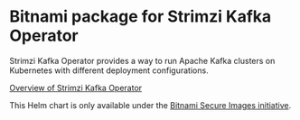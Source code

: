 # Bitnami package for Strimzi Kafka Operator

Strimzi Kafka Operator provides a way to run Apache Kafka clusters on Kubernetes with different deployment configurations.

[Overview of Strimzi Kafka Operator](https://strimzi.io)

This Helm chart is only available under the [Bitnami Secure Images initiative](https://news.broadcom.com/app-dev/broadcom-introduces-bitnami-secure-images-for-production-ready-containerized-applications).
